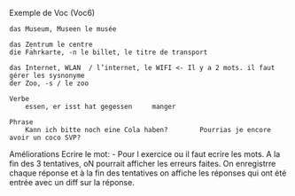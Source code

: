 Exemple de Voc (Voc6)

    das Museum, Museen le musée

    das Zẹntrum le centre
    die Fahrkarte, -n le billet, le titre de transport

    das Ịnternet, WLAN 	/ l’internet, le WIFI <- Il y a 2 mots. il faut gérer les sysnonyme
    der Zoo, -s / le zoo 

    Verbe
        essen, er isst hat gegessen		manger

    Phrase
        Kann ich bitte noch eine Cola haben?		Pourrias je encore avoir un coco SVP?

Améliorations
    Ecrire le mot:
    - Pour l exercice ou il faut ecrire les mots. A la fin des 3 tentatives, oN pourrait afficher les erreurs faites.  On  enregistrre chaque réponse et à la fin des tentatives on affiche les réponses qui ont été entrée avec un diff sur la réponse. 